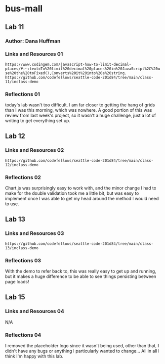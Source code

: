 # bus-mall

## Lab 11

### Author: Dana Huffman

### Links and Resources 01

`https://www.codingem.com/javascript-how-to-limit-decimal-places/#:~:text=To%20limit%20decimal%20places%20in%20JavaScript%2C%20use%20the%20toFixed(),Converts%20it%20into%20a%20string.`
`https://github.com/codefellows/seattle-code-201d84/tree/main/class-11/inclass-demo`

### Reflections 01

today's lab wasn't too difficult. I am far closer to getting the hang of grids than I was this morning, which was nowhere. A good portion of this was review from last week's project, so it wasn't a huge challenge, just a lot of writing to get everything set up.

## Lab 12

### Links and Resources 02

`https://github.com/codefellows/seattle-code-201d84/tree/main/class-12/inclass-demo`

### Reflections 02

Chart.js was surprisingly easy to work with, and the minor change I had to make for the double validation took me a little bit, but was easy to implement once I was able to get my head around the method I would need to use.

## Lab 13

### Links and Resources 03

`https://github.com/codefellows/seattle-code-201d84/tree/main/class-13/inclass-demo`

### Reflections 03

With the demo to refer back to, this was really easy to get up and running, but it makes a huge difference to be able to see things persisting between page loads!

## Lab 15

### Links and Resources 04

N/A

### Reflections 04

I removed the placeholder logo since it wasn't being used, other than that, I didn't have any bugs or anything I particularly wanted to change... All in all I think I'm happy with this lab.
